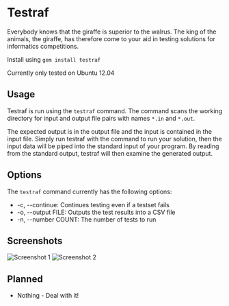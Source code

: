 Testraf
=======
Everybody knows that the giraffe is superior to the walrus. The king of the animals, the giraffe, has therefore come to your aid in testing solutions for informatics competitions. 

Install using `gem install testraf`

Currently only tested on Ubuntu 12.04

## Usage

Testraf is run using the `testraf` command. The command scans the working directory for input and output file pairs with names `*.in` and `*.out`. 

The expected output is in the output file and the input is contained in the input file. Simply run testraf with the command to run your solution, then the input data will be piped into the standard input of your program. By reading from the standard output, testraf will then examine the generated output.

## Options
The `testraf` command currently has the following options:
* -c, --continue: Continues testing even if a testset fails
* -o, --output FILE: Outputs the test results into a CSV file
* -n, --number COUNT: The number of tests to run

## Screenshots
![Screenshot 1](http://i.imgur.com/h1Vuk8m.png)
![Screenshot 2](http://i.imgur.com/wlS00sb.png)

## Planned
* Nothing - Deal with it!
